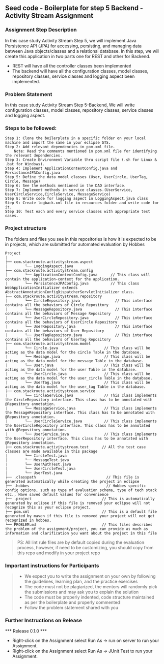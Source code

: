 ## Seed code - Boilerplate for step 5 Backend - Activity Stream Assignment

### Assignment Step Description

In this case study Activity Stream Step 5, we will implement Java Persistence API (JPA) for accessing, persisting, and managing data between Java objects/classes and a relational database. 
In this step, we will create this application in two parts one for REST and other for Backend.

- REST will have all the controller classes been implemented
- The backend will have all the configuration classes, model classes, repository classes, service classes and logging aspect been implemented.

### Problem Statement

In this case study Activity Stream Step 5-Backend, We will write configuration classes, model classes, repository classes, service classes and logging aspect.

### Steps to be followed:

    Step 1: Clone the boilerplate in a specific folder on your local machine and import the same in your eclipse STS.
    Step 2: Add relevant dependencies in pom.xml file. 
        Note: Read the comments mentioned in pom.xml file for identifying the relevant dependencies.
    Step 3: Create Environment Variable thru script file (.sh for Linux & .bat for Windows). 
    Step 4: Implement ApplicationContextConfig.java and PersistanceJPAConfig.java
    Step 5: Define the data model classes (User, UserCircle, UserTag, Circle, Message)
    Step 6: See the methods mentioned in the DAO interface.
    Step 7: Implement methods in service classes.(UserService, UserCircleService,CircleService, MessageService)
    Step 8: Write code for logging aspect in LoggingAspect.java class
    Step 9: Create logback.xml file in resources folder and write code for it. 
    Step 10: Test each and every service classes with appropriate test cases.


### Project structure

The folders and files you see in this repositories is how it is expected to be in projects, which are submitted for automated evaluation by Hobbes

    Project
    |
    ├── com.stackroute.activitystream.aspect
    |        └── LoggingAspect.java
    ├── com.stackroute.activitystream.config               
    |        └── ApplicationContextConfig.java      // This class will contain the application-context for the application.
    |        └── PersistenceJPAConfig.java          // This class WebApplicationInitializer extends AbstractAnnotationConfigDispatcherServletInitializer class.
    ├── com.stackroute.activitystream.repository
    |        └── CircleRepository.java                // This interface contains all the behaviors of Circle Repository
    |        └── MessageRepository.java               // This interface contains all the behaviors of Message Repository
    |        └── UserCircleRepository.java            // This interface contains all the behaviors of UserCircle Repository
    |        └── UserRepository.java                  // This interface contains all the behaviors of User Repository
    |        └── UserTagRepository.java               // This interface contains all the behaviors of UserTag Repository
    ├── com.stackroute.activitystream.model
    |        └── Circle.java                     // This class will be acting as the data model for the circle Table in the database.
    |        └── Message.java                    // This class will be acting as the data model for the message Table in the database.
    |        └── User.java                       // This class will be acting as the data model for the user Table in the database.
    |        └── UserCircle.java                 // This class will be acting as the data model for the user_circle Table in the database.
    |        └── UserTag.java                    // This class will be acting as the data model for the user_tag Table in the database.
    ├── com.stackroute.activitystream.service
    |        └── CircleService.java              // This class implements the CircleRepository interface. This class has to be annotated with @Repository annotation.
    |        └── MessageService.java             // This class implements the MessageRepository interface. This class has to be annotated with @Repository annotation.
    |        └── UserCircleService.java          // This class implements the UserCircleRepository interface. This class has to be annotated with @Repository annotation.
    |        └── UserService.java                // This class implements the UserRepository interface. This class has to be annotated with @Repository annotation.
    ├── com.stackroute.activitystream.test      // All the test case classes are made available in this package
    |        └── CircleTest.java
    |        └── MessageTest.java  
    |        └── UserAuthTest.java 
    |        └── UserCircleTest.java
    |        └── UserTest.java      
    ├── .classpath                                // This file is generated automatically while creating the project in eclipse
    ├── .hobbes                                   // Hobbes specific config options, such as type of evaluation schema, type of tech stack etc., Have saved default values for convenience
    ├── .project                                // This is automatically generated by eclipse if this file is removed your eclipse will not recognize this as your eclipse project. 
    ├── pom.xml                                 // This is a default file generated by maven if this file is removed your project will not get recognized in hobbes.
    └── PROBLEM.md                              // This files describes the problem of the assignment/project, you can provide as much as information and clarification you want about the project in this file

> PS: All lint rule files are by default copied during the evaluation process, however, if need to be customizing, you should copy from this repo and modify in your project repo

### Important instructions for Participants
> - We expect you to write the assignment on your own by following the guidelines, learning plan, and the practice exercises
> - The code must not be plagiarized, the mentors will randomly pick the submissions and may ask you to explain the solution
> - The code must be properly indented, code structure maintained as per the boilerplate and properly commented
> - Follow the problem statement shared with you

### Further Instructions on Release

*** Release 0.1.0 ***

- Right-click on the Assignment select Run As -> run on server to run your Assignment.
- Right-click on the Assignment select Run As -> JUnit Test to run your Assignment.